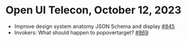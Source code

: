 Open UI Telecon, October 12, 2023
=================================
- Improve design system anatomy JSON Schema and display [#845](https://github.com/openui/open-ui/issues/845)
- Invokers: What should happen to popovertarget? [#869](https://github.com/openui/open-ui/issues/869)
